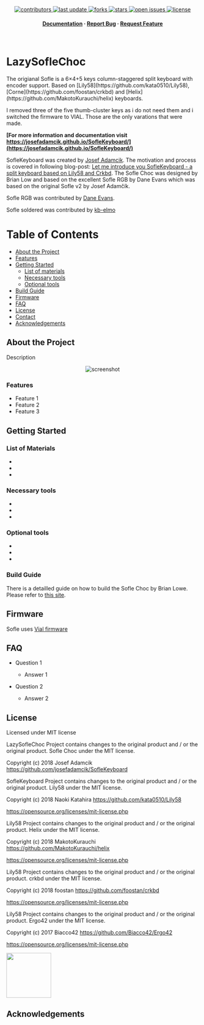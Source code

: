 <div align="center">
  
<!-- Badges -->
<p>
  <a href="https://github.com/Mboehmlaender/kb-lazy-sofle-choc/graphs/contributors">
    <img src="https://img.shields.io/github/contributors/Mboehmlaender/kb-lazy-sofle-choc" alt="contributors" />
  </a>
  <a href="">
    <img src="https://img.shields.io/github/last-commit/Mboehmlaender/kb-lazy-sofle-choc" alt="last update" />
  </a>
  <a href="https://github.com/Mboehmlaender/kb-lazy-sofle-choc/network/members">
    <img src="https://img.shields.io/github/forks/Mboehmlaender/kb-lazy-sofle-choc" alt="forks" />
  </a>
  <a href="https://github.com/Mboehmlaender/kb-lazy-sofle-choc/stargazers">
    <img src="https://img.shields.io/github/stars/Mboehmlaender/kb-lazy-sofle-choc" alt="stars" />
  </a>
  <a href="https://github.com/Mboehmlaender/kb-lazy-sofle-choc/issues/">
    <img src="https://img.shields.io/github/issues/Mboehmlaender/kb-lazy-sofle-choc" alt="open issues" />
  </a>
  <a href="https://github.com/Mboehmlaender/kb-lazy-sofle-choc/blob/master/LICENSE">
    <img src="https://img.shields.io/github/license/Mboehmlaender/kb-lazy-sofle-choc.svg" alt="license" />
  </a>
</p>
   
<h4>
    <a href="https://github.com/Mboehmlaender/kb-lazy-sofle-choc">Documentation</a>
  <span> · </span>
    <a href="https://github.com/Mboehmlaender/kb-lazy-sofle-choc/issues/">Report Bug</a>
  <span> · </span>
    <a href="https://github.com/Mboehmlaender/kb-lazy-sofle-choc/issues/">Request Feature</a>
  </h4>
</div>

<br />
  <!-- <img src="assets/logo.png" alt="logo" width="200" height="auto" /> -->
  <h1>LazySofleChoc</h1>
  
  <p>
The origianal Sofle is a 6×4+5 keys column-staggered split keyboard with encoder support. Based on [Lily58](https://github.com/kata0510/Lily58), [Corne](https://github.com/foostan/crkbd) and [Helix](https://github.com/MakotoKurauchi/helix) keyboards.

I removed three of the five thumb-cluster keys as i do not need them and i switched the firmware to VIAL. Those are the only varations that were made.

**[For more information and documentation visit https://josefadamcik.github.io/SofleKeyboard/](https://josefadamcik.github.io/SofleKeyboard/)**

SofleKeyboard was created by [Josef Adamcik](https://josef-adamcik.cz/). The motivation and process is covered in following blog-post: [Let me introduce you SofleKeyboard - a split keyboard based on Lily58 and Crkbd](https://josef-adamcik.cz/electronics/let-me-introduce-you-sofle-keyboard-split-keyboard-based-on-lily58.html). The Sofle Choc was designed by Brian Low and based on the excellent Sofle RGB by Dane Evans which was based on the original Sofle v2 by Josef Adamčík.

Sofle RGB was contributed by [Dane Evans](https://github.com/DaneEvans).

Sofle soldered was contributed by [kb-elmo](https://github.com/kb-elmo)

</p>

<!-- Table of Contents -->
# Table of Contents

- [About the Project](#about-the-project)
- [Features](#features)
- [Getting Started](#getting-started)
  * [List of materials](#list-of-materials)
  * [Necessary tools](#necessary-tools) 
  * [Optional tools](#optional-tools)
- [Build Guide](#build-guide)
- [Firmware](#firmware)
- [FAQ](#faq)
- [License](#license)
- [Contact](#contact)
- [Acknowledgements](#acknowledgements)

<!-- About the Project -->
## About the Project
Description

<div align="center"> 
  <img src="https://placehold.co/600x400?text=Your+Screenshot+here" alt="screenshot" />
</div>

<!-- Features -->
### Features

- Feature 1
- Feature 2
- Feature 3

<!-- Getting Started -->
## Getting Started

<!-- List of Materials -->
### List of Materials

- 
- 
- 

<!-- Necessary tools -->
### Necessary tools
- 
-
-
   
<!-- Optional tools -->
### Optional tools
- 
-
-

<!-- Build Guide -->
### Build Guide

There is a detailled guide on how to build the Sofle Choc by Brian Lowe. Please refer to [this site](https://brianlow.notion.site/Sofle-Choc-Build-Guide-c4bbbaece6e746f7a5956842af567e79).

<!-- Firmware -->
## Firmware 

Sofle uses [Vial firmware](https://github.com/vial-kb/vial-qmk)

<!-- FAQ -->
## FAQ

- Question 1

  + Answer 1

- Question 2

  + Answer 2


<!-- License -->
## License

Licensed under MIT license

LazySofleChoc Project contains changes to the original product and / or the original product.
Sofle Choc under the MIT license.

Copyright (c) 2018 Josef Adamcik
https://github.com/josefadamcik/SofleKeyboard

SofleKeyboard Project contains changes to the original product and / or the original product.
Lily58 under the MIT license.

Copyright (c) 2018 Naoki Katahira
https://github.com/kata0510/Lily58

https://opensource.org/licenses/mit-license.php

Lily58 Project contains changes to the original product and / or the original product.
Helix under the MIT license.

Copyright (c) 2018 MakotoKurauchi
https://github.com/MakotoKurauchi/helix

https://opensource.org/licenses/mit-license.php

Lily58 Project contains changes to the original product and / or the original product.
crkbd under the MIT license.

Copyright (c) 2018 foostan
https://github.com/foostan/crkbd

https://opensource.org/licenses/mit-license.php

Lily58 Project contains changes to the original product and / or the original product.
Ergo42 under the MIT license.

Copyright (c) 2017 Biacco42
https://github.com/Biacco42/Ergo42

https://opensource.org/licenses/mit-license.php

[<img src="https://opensource.org/wp-content/themes/osi/assets/img/osi-badge-light.svg" width="117">](https://opensource.org/license/mit)

<!-- Acknowledgments -->
## Acknowledgements
